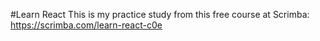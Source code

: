 #Learn React
This is my practice study from this free course at Scrimba: https://scrimba.com/learn-react-c0e
